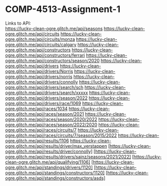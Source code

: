 # COMP-4513-Assignment-1
Links to API:<br />
https://lucky-clean-ogre.glitch.me/api/seasons
https://lucky-clean-ogre.glitch.me/api/circuits
https://lucky-clean-ogre.glitch.me/api/circuits/monza
https://lucky-clean-ogre.glitch.me/api/circuits/calgary
https://lucky-clean-ogre.glitch.me/api/constructors
https://lucky-clean-ogre.glitch.me/api/constructors/ferrari
https://lucky-clean-ogre.glitch.me/api/constructors/season/2020
https://lucky-clean-ogre.glitch.me/api/drivers
https://lucky-clean-ogre.glitch.me/api/drivers/Norris
https://lucky-clean-ogre.glitch.me/api/drivers/norris
https://lucky-clean-ogre.glitch.me/api/drivers/connolly
https://lucky-clean-ogre.glitch.me/api/drivers/search/sch
https://lucky-clean-ogre.glitch.me/api/drivers/search/xxxxx
https://lucky-clean-ogre.glitch.me/api/drivers/season/2022
https://lucky-clean-ogre.glitch.me/api/drivers/race/1069
https://lucky-clean-ogre.glitch.me/api/races/1034
https://lucky-clean-ogre.glitch.me/api/races/season/2021
https://lucky-clean-ogre.glitch.me/api/races/season/2020/2022
https://lucky-clean-ogre.glitch.me/api/races/season/2022/2020
https://lucky-clean-ogre.glitch.me/api/races/circuits/7
https://lucky-clean-ogre.glitch.me/api/races/circuits/7/season/2015/2022
https://lucky-clean-ogre.glitch.me/api/results/1106
https://lucky-clean-ogre.glitch.me/api/results/driver/max_verstappen
[https://lucky-clean-ogre.glitch.me/api/results/driver/connolly]
[https://lucky-clean-ogre.glitch.me/api/results/drivers/sainz/seasons/2021/2022]
[https://lucky-clean-ogre.glitch.me/api/qualifying/1106]
[https://lucky-clean-ogre.glitch.me/api/standings/drivers/1120]
[https://lucky-clean-ogre.glitch.me/api/standings/constructors/1120]
[https://lucky-clean-ogre.glitch.me/api/standings/constructors/asds]
